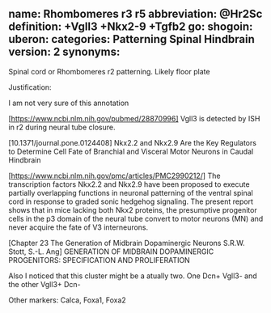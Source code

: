 name: Rhombomeres r3 r5 
abbreviation: @Hr2Sc
definition: +Vgll3 +Nkx2-9 +Tgfb2
go:
shogoin: 
uberon: 
categories: Patterning Spinal Hindbrain
version: 2
synonyms:
---

Spinal cord or Rhombomeres r2 patterning. Likely floor plate

Justification:

I am not very sure of this annotation

[https://www.ncbi.nlm.nih.gov/pubmed/28870996] Vgll3 is detected by ISH in r2 during neural tube closure.


[10.1371/journal.pone.0124408] Nkx2.2 and Nkx2.9 Are the Key Regulators to Determine Cell Fate of Branchial and Visceral Motor Neurons in Caudal Hindbrain

[https://www.ncbi.nlm.nih.gov/pmc/articles/PMC2990212/] The transcription factors Nkx2.2 and Nkx2.9 have been proposed to execute partially overlapping functions in neuronal patterning of the ventral spinal cord in response to graded sonic hedgehog signaling. The present report shows that in mice lacking both Nkx2 proteins, the presumptive progenitor cells in the p3 domain of the neural tube convert to motor neurons (MN) and never acquire the fate of V3 interneurons. 

[Chapter 23 The Generation of Midbrain Dopaminergic
Neurons S.R.W. Stott, S.-L. Ang] GENERATION OF MIDBRAIN DOPAMINERGIC PROGENITORS: SPECIFICATION AND PROLIFERATION 

Also I noticed that this cluster might be a atually two. 
One Dcn+ Vgll3- and the other Vgll3+ Dcn-

Other markers:
Calca, Foxa1, Foxa2